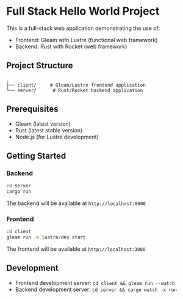 # Full Stack Hello World Project

This is a full-stack web application demonstrating the use of:
- Frontend: Gleam with Lustre (functional web framework)
- Backend: Rust with Rocket (web framework)

## Project Structure

```
.
├── client/     # Gleam/Lustre frontend application
└── server/      # Rust/Rocket backend application
```

## Prerequisites

- Gleam (latest version)
- Rust (latest stable version)
- Node.js (for Lustre development)

## Getting Started

### Backend

```bash
cd server
cargo run
```

The backend will be available at `http://localhost:8000`

### Frontend

```bash
cd client
gleam run -m lustre/dev start
```

The frontend will be available at `http://localhost:3000`

## Development

- Frontend development server: `cd client && gleam run --watch`
- Backend development server: `cd server && cargo watch -x run`
